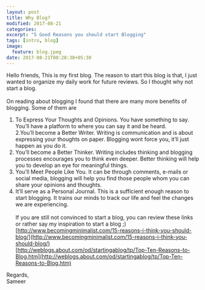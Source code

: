 ```yaml
---
layout: post
title: Why Blog?
modified: 2017-08-21
categories: 
excerpt: "5 Good Reasons you should start Blogging"
tags: [intro, blog]
image:
  feature: blog.jpeg
date: 2017-08-21T00:28:38+05:30
---
```


Hello friends, This is my first blog. The reason to start this blog is that, I just wanted to organize my daily work for future reviews. So I thought why not start a blog.<br><br>
On reading about blogging I found that there are many more benefits of blogging. Some of them are <br>
1. To Express Your Thoughts and Opinions. You have something to say. You’ll have a platform to where you can say it and be heard.<br>
2.You’ll become a Better Writer. Writing is communication and is about expressing your thoughts on paper. Blogging wont force you, it’ll just happen as you do it.<br>
3. You’ll become a Better Thinker. Writing includes thinking and blogging processes encourages you to think even deeper. Better thinking will help you to develop an eye for meaningful things.<br>
4. You’ll Meet People Like You. It can be through comments, e-mails or social media, blogging will help you find those people whom you can share your opinions and thoughts.<br>
5. It’ll serve as a Personal Journal. This is a sufficient enough reason to start blogging. It trains our minds to track our life and feel the changes we are experiencing.<br><br>
If you are still not convinced to start a blog, you can review these links or rather say my inspiration to start a blog ;)<br>
[http://www.becomingminimalist.com/15-reasons-i-think-you-should-blog/](http://www.becomingminimalist.com/15-reasons-i-think-you-should-blog/)<br>
[http://weblogs.about.com/od/startingablog/tp/Top-Ten-Reasons-to-Blog.htm](http://weblogs.about.com/od/startingablog/tp/Top-Ten-Reasons-to-Blog.htm)<br>

Regards,<br>
Sameer